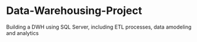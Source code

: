 # Data-Warehousing-Project
Building a DWH using SQL Server, including ETL processes, data amodeling and analytics
